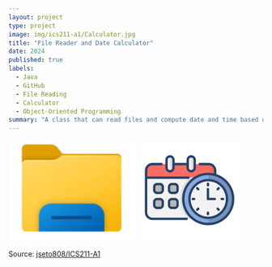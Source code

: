 ```yaml
---
layout: project
type: project
image: img/ics211-a1/Calculator.jpg
title: "File Reader and Date Calculator"
date: 2024
published: true
labels:
  - Java
  - GitHub
  - File Reading
  - Calculator
  - Object-Oriented Programming
summary: "A class that can read files and compute date and time based on seconds in a year for ICS 211."
---
```


<div class="text-center p-4">
  <img width="254px" src="../img/ics211-a1/File Explorer.jpg" class="img-thumbnail" >
  <img width="200px" src="../img/ics211-a1/DateTime.png" class="img-thumbnail" >
</div>


Source: <a href="https://github.com/jseto808/ICS211-A1.git"><i class="large github icon "></i>jseto808/ICS211-A1</a>
